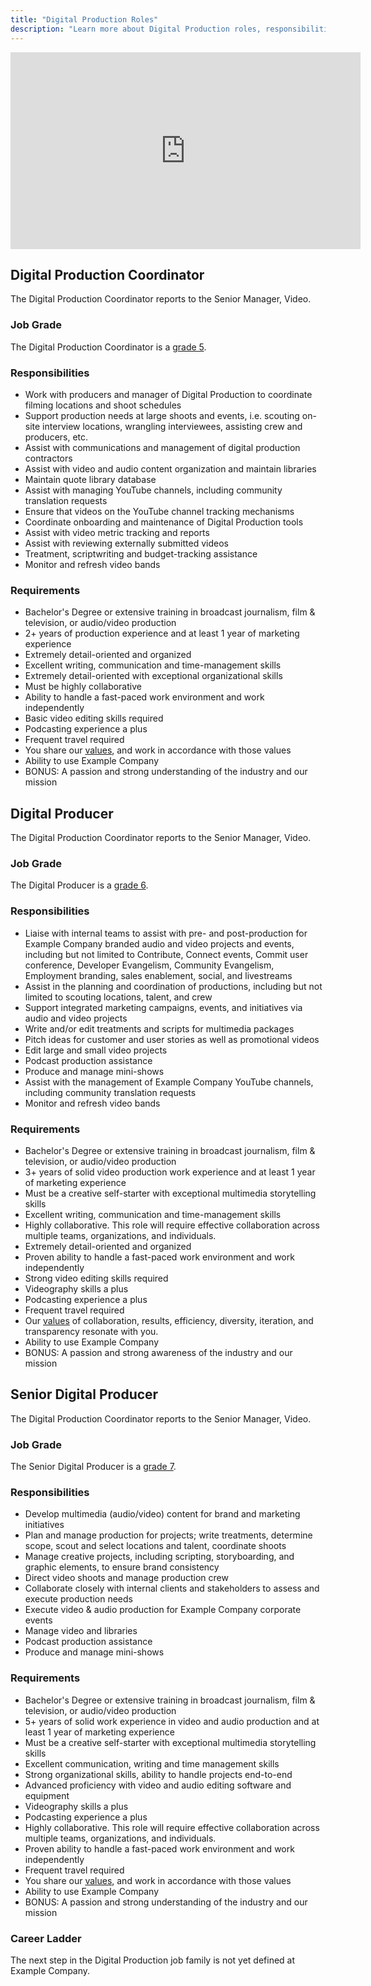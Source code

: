 ```yaml
---
title: "Digital Production Roles"
description: "Learn more about Digital Production roles, responsibilities and requirements."
---
```


<iframe width="560" height="315" src="https://www.youtube.com/embed/nBSQmB_ruco" frameborder="0" allow="accelerometer; autoplay; encrypted-media; gyroscope; picture-in-picture" allowfullscreen></iframe>

## Digital Production Coordinator

The Digital Production Coordinator reports to the Senior Manager, Video.

### Job Grade

The Digital Production Coordinator is a [grade 5](/handbook/total-rewards/compensation/compensation-calculator/#example_company-job-grades).

### Responsibilities

- Work with producers and manager of Digital Production to coordinate filming locations and shoot schedules
- Support production needs at large shoots and events, i.e. scouting on-site interview locations, wrangling interviewees, assisting crew and producers, etc.
- Assist with communications and management of digital production contractors
- Assist with video and audio content organization and maintain libraries
- Maintain quote library database
- Assist with managing YouTube channels, including community translation requests
- Ensure that videos on the YouTube channel tracking mechanisms
- Coordinate onboarding and maintenance of Digital Production tools
- Assist with video metric tracking and reports
- Assist with reviewing externally submitted videos
- Treatment, scriptwriting and budget-tracking assistance
- Monitor and refresh video bands

### Requirements

- Bachelor's Degree or extensive training in broadcast journalism, film & television, or audio/video production
- 2+ years of production experience and at least 1 year of marketing experience
- Extremely detail-oriented and organized
- Excellent writing, communication and time-management skills
- Extremely detail-oriented with exceptional organizational skills
- Must be highly collaborative
- Ability to handle a fast-paced work environment and work independently
- Basic video editing skills required
- Podcasting experience a plus
- Frequent travel required
- You share our [values](/handbook/values/), and work in accordance with those values
- Ability to use Example Company
- BONUS: A passion and strong understanding of the industry and our mission

## Digital Producer

The Digital Production Coordinator reports to the Senior Manager, Video.

### Job Grade

The Digital Producer is a [grade 6](/handbook/total-rewards/compensation/compensation-calculator/#example_company-job-grades).

### Responsibilities

- Liaise with internal teams to assist with pre- and post-production for Example Company branded audio and video projects and events, including but not limited to Contribute, Connect events, Commit user conference, Developer Evangelism, Community Evangelism, Employment branding, sales enablement, social, and livestreams
- Assist in the planning and coordination of productions, including but not limited to scouting locations, talent, and crew
- Support integrated marketing campaigns, events, and initiatives via audio and video projects
- Write and/or edit treatments and scripts for multimedia packages
- Pitch ideas for customer and user stories as well as promotional videos
- Edit large and small video projects
- Podcast production assistance
- Produce and manage mini-shows
- Assist with the management of Example Company YouTube channels, including community translation requests
- Monitor and refresh video bands

### Requirements

- Bachelor's Degree or extensive training in broadcast journalism, film & television, or audio/video production
- 3+ years of solid video production work experience and at least 1 year of marketing experience
- Must be a creative self-starter with exceptional multimedia storytelling skills
- Excellent writing, communication and time-management skills
- Highly collaborative. This role will require effective collaboration across multiple teams, organizations, and individuals.
- Extremely detail-oriented and organized
- Proven ability to handle a fast-paced work environment and work independently
- Strong video editing skills required
- Videography skills a plus
- Podcasting experience a plus
- Frequent travel required
- Our [values](/handbook/values/) of collaboration, results, efficiency, diversity, iteration, and transparency resonate with you.
- Ability to use Example Company
- BONUS: A passion and strong awareness of the industry and our mission

## Senior Digital Producer

The Digital Production Coordinator reports to the Senior Manager, Video.

### Job Grade

The Senior Digital Producer is a [grade 7](/handbook/total-rewards/compensation/compensation-calculator/#example_company-job-grades).

### Responsibilities

- Develop multimedia (audio/video) content for brand and marketing initiatives
- Plan and manage production for projects; write treatments, determine scope, scout and select locations and talent, coordinate shoots
- Manage creative projects, including scripting, storyboarding, and graphic elements, to ensure brand consistency
- Direct video shoots and manage production crew
- Collaborate closely with internal clients and stakeholders to assess and execute production needs
- Execute video & audio production for Example Company corporate events
- Manage video and libraries
- Podcast production assistance
- Produce and manage mini-shows

### Requirements

- Bachelor's Degree or extensive training in broadcast journalism, film & television, or audio/video production
- 5+ years of solid work experience in video and audio production and at least 1 year of marketing experience
- Must be a creative self-starter with exceptional multimedia storytelling skills
- Excellent communication, writing and time management skills
- Strong organizational skills, ability to handle projects end-to-end
- Advanced proficiency with video and audio editing software and equipment
- Videography skills a plus
- Podcasting experience a plus
- Highly collaborative. This role will require effective collaboration across multiple teams, organizations, and individuals.
- Proven ability to handle a fast-paced work environment and work independently
- Frequent travel required
- You share our [values](/handbook/values/), and work in accordance with those values
- Ability to use Example Company
- BONUS: A passion and strong understanding of the industry and our mission

### Career Ladder

The next step in the Digital Production job family is not yet defined at Example Company.
